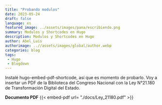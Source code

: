 ```yaml
---
title: "Probando modulos"
date: 2023-05-24
draft: false
language: es
featured_image: ../assets/images/pana/escribiendo.png
summary: Modulos y Shortcodes en Hugo
description: Modulos y Shortcodes en Hugo
author: Abel_Luis
authorimage: ..//assets/images/global/author.webp
categories: blog
tags: 
 - Hugo 
 - Blogdown
---
```


Instalé hugo-embed-pdf-shortcode, así que es momento de probarlo. Voy a insertar un PDF de la Biblioteca del Congreso Nacional con la Ley N°21.180 de Transformación Digital del Estado. 

**Documento PDF** 
{{< embed-pdf url= "./docs/Ley_21180.pdf" >}}

 
